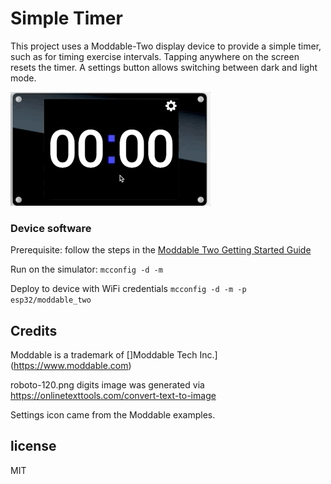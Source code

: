 # Simple Timer
This project uses a Moddable-Two display device to provide a simple timer, such as for timing exercise intervals.
Tapping anywhere on the screen resets the timer.
A settings button allows switching between dark and light mode.

![](demo.gif)

### Device software
Prerequisite: follow the steps in the [Moddable Two Getting Started Guide](https://github.com/Moddable-OpenSource/moddable/blob/public/documentation/devices/moddable-two.md)

Run on the simulator:
`mcconfig -d -m`

Deploy to device with WiFi credentials
`mcconfig -d -m -p esp32/moddable_two`

## Credits
Moddable is a trademark of []Moddable Tech Inc.](https://www.moddable.com)

roboto-120.png digits image was generated via https://onlinetexttools.com/convert-text-to-image

Settings icon came from the Moddable examples.

## license
MIT